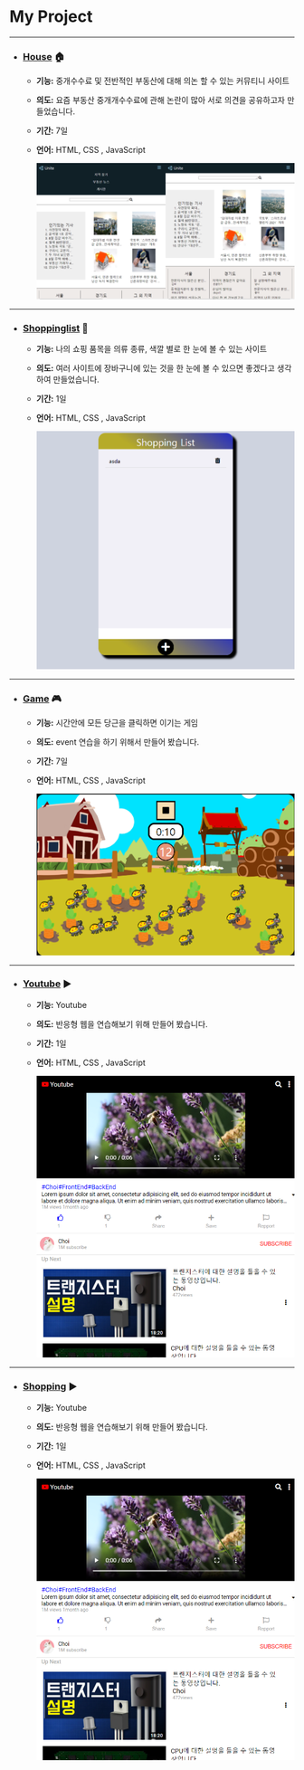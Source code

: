 # My Project

---
- ### [House](https://github.com/CHOISEOKRYEOL/project/tree/main/House) 🏠
  - **기능:** 중개수수료 및 전반적인 부동산에 대해 의논 할 수 있는 커뮤티니 사이트
  - **의도:** 요즘 부동산 중개개수수료에 관해 논란이 많아 서로 의견을 공유하고자 만들었습니다.
  - **기간:** 7일
  - **언어:** HTML, CSS , JavaScript
    
    ![image description](./img/이어붙이기png.png)
    
---    
- ### [Shoppinglist](https://github.com/CHOISEOKRYEOL/project/tree/main/Shoppinglist) 🎁
  - **기능:** 나의 쇼핑 품목을 의류 종류, 색깔 별로 한 눈에 볼 수 있는 사이트
  - **의도:** 여러 사이트에 장바구니에 있는 것을 한 눈에 볼 수 있으면 좋겠다고 생각하여 만들었습니다.
  - **기간:** 1일
  - **언어:** HTML, CSS , JavaScript
    
    ![image description](./img/shopping.png)

---  
- ### [Game](https://github.com/CHOISEOKRYEOL/project/tree/main/Game) 🎮
  - **기능:** 시간안에 모든 당근을 클릭하면 이기는 게임
  - **의도:** event 연습을 하기 위해서 만들어 봤습니다.
  - **기간:** 7일
  - **언어:** HTML, CSS , JavaScript
    
    ![image description](./img/Game.png)

---  
- ### [Youtube](https://github.com/CHOISEOKRYEOL/project/tree/main/Youtube) ▶
  - **기능:** Youtube
  - **의도:** 반응형 웹을 연습해보기 위해 만들어 봤습니다.
  - **기간:** 1일
  - **언어:** HTML, CSS , JavaScript
    
    ![image description](./img/Youtube.png)

---  
- ### [Shopping](https://github.com/CHOISEOKRYEOL/project/tree/main/Youtube) ▶
  - **기능:** Youtube
  - **의도:** 반응형 웹을 연습해보기 위해 만들어 봤습니다.
  - **기간:** 1일
  - **언어:** HTML, CSS , JavaScript
    
    ![image description](./img/Youtube.png)